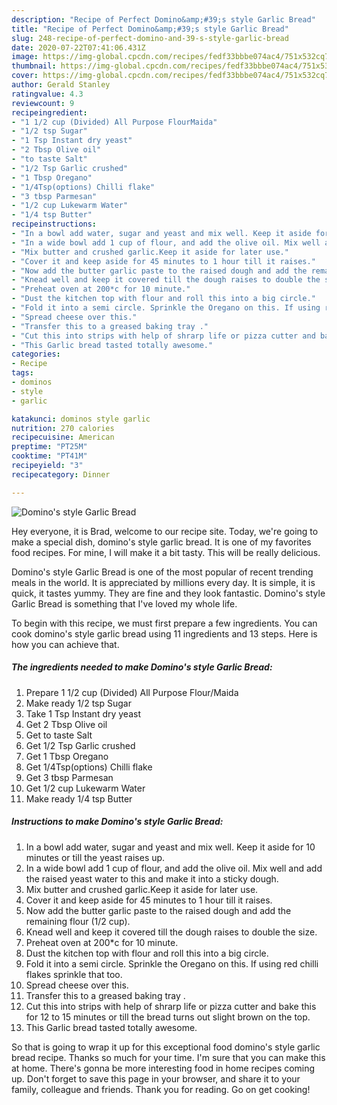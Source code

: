 ```yaml
---
description: "Recipe of Perfect Domino&amp;#39;s style Garlic Bread"
title: "Recipe of Perfect Domino&amp;#39;s style Garlic Bread"
slug: 248-recipe-of-perfect-domino-and-39-s-style-garlic-bread
date: 2020-07-22T07:41:06.431Z
image: https://img-global.cpcdn.com/recipes/fedf33bbbe074ac4/751x532cq70/dominos-style-garlic-bread-recipe-main-photo.jpg
thumbnail: https://img-global.cpcdn.com/recipes/fedf33bbbe074ac4/751x532cq70/dominos-style-garlic-bread-recipe-main-photo.jpg
cover: https://img-global.cpcdn.com/recipes/fedf33bbbe074ac4/751x532cq70/dominos-style-garlic-bread-recipe-main-photo.jpg
author: Gerald Stanley
ratingvalue: 4.3
reviewcount: 9
recipeingredient:
- "1 1/2 cup (Divided) All Purpose FlourMaida"
- "1/2 tsp Sugar"
- "1 Tsp Instant dry yeast"
- "2 Tbsp Olive oil"
- "to taste Salt"
- "1/2 Tsp Garlic crushed"
- "1 Tbsp Oregano"
- "1/4Tsp(options) Chilli flake"
- "3 tbsp Parmesan"
- "1/2 cup Lukewarm Water"
- "1/4 tsp Butter"
recipeinstructions:
- "In a bowl add water, sugar and yeast and mix well. Keep it aside for 10 minutes or till the yeast raises up."
- "In a wide bowl add 1 cup of flour, and add the olive oil. Mix well and add the raised yeast water to this and make it into a sticky dough."
- "Mix butter and crushed garlic.Keep it aside for later use."
- "Cover it and keep aside for 45 minutes to 1 hour till it raises."
- "Now add the butter garlic paste to the raised dough and add the remaining flour (1/2 cup)."
- "Knead well and keep it covered till the dough raises to double the size."
- "Preheat oven at 200*c for 10 minute."
- "Dust the kitchen top with flour and roll this into a big circle."
- "Fold it into a semi circle. Sprinkle the Oregano on this. If using red chilli flakes sprinkle that too."
- "Spread cheese over this."
- "Transfer this to a greased baking tray ."
- "Cut this into strips with help of shrarp life or pizza cutter and bake this for 12 to 15 minutes or till the bread turns out slight brown on the top."
- "This Garlic bread tasted totally awesome."
categories:
- Recipe
tags:
- dominos
- style
- garlic

katakunci: dominos style garlic 
nutrition: 270 calories
recipecuisine: American
preptime: "PT25M"
cooktime: "PT41M"
recipeyield: "3"
recipecategory: Dinner

---
```



![Domino&#39;s style Garlic Bread](https://img-global.cpcdn.com/recipes/fedf33bbbe074ac4/751x532cq70/dominos-style-garlic-bread-recipe-main-photo.jpg)

Hey everyone, it is Brad, welcome to our recipe site. Today, we're going to make a special dish, domino&#39;s style garlic bread. It is one of my favorites food recipes. For mine, I will make it a bit tasty. This will be really delicious.



Domino&#39;s style Garlic Bread is one of the most popular of recent trending meals in the world. It is appreciated by millions every day. It is simple, it is quick, it tastes yummy. They are fine and they look fantastic. Domino&#39;s style Garlic Bread is something that I've loved my whole life.


To begin with this recipe, we must first prepare a few ingredients. You can cook domino&#39;s style garlic bread using 11 ingredients and 13 steps. Here is how you can achieve that.

<!--inarticleads1-->

##### The ingredients needed to make Domino&#39;s style Garlic Bread:

1. Prepare 1 1/2 cup (Divided) All Purpose Flour/Maida
1. Make ready 1/2 tsp Sugar
1. Take 1 Tsp Instant dry yeast
1. Get 2 Tbsp Olive oil
1. Get to taste Salt
1. Get 1/2 Tsp Garlic crushed
1. Get 1 Tbsp Oregano
1. Get 1/4Tsp(options) Chilli flake
1. Get 3 tbsp Parmesan
1. Get 1/2 cup Lukewarm Water
1. Make ready 1/4 tsp Butter




<!--inarticleads2-->

##### Instructions to make Domino&#39;s style Garlic Bread:

1. In a bowl add water, sugar and yeast and mix well. Keep it aside for 10 minutes or till the yeast raises up.
1. In a wide bowl add 1 cup of flour, and add the olive oil. Mix well and add the raised yeast water to this and make it into a sticky dough.
1. Mix butter and crushed garlic.Keep it aside for later use.
1. Cover it and keep aside for 45 minutes to 1 hour till it raises.
1. Now add the butter garlic paste to the raised dough and add the remaining flour (1/2 cup).
1. Knead well and keep it covered till the dough raises to double the size.
1. Preheat oven at 200*c for 10 minute.
1. Dust the kitchen top with flour and roll this into a big circle.
1. Fold it into a semi circle. Sprinkle the Oregano on this. If using red chilli flakes sprinkle that too.
1. Spread cheese over this.
1. Transfer this to a greased baking tray .
1. Cut this into strips with help of shrarp life or pizza cutter and bake this for 12 to 15 minutes or till the bread turns out slight brown on the top.
1. This Garlic bread tasted totally awesome.




So that is going to wrap it up for this exceptional food domino&#39;s style garlic bread recipe. Thanks so much for your time. I'm sure that you can make this at home. There's gonna be more interesting food in home recipes coming up. Don't forget to save this page in your browser, and share it to your family, colleague and friends. Thank you for reading. Go on get cooking!
